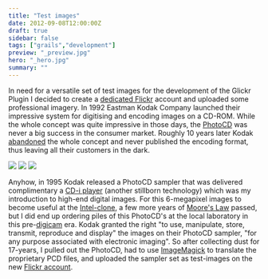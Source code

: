 ```yaml
---
title: "Test images"
date: 2012-09-08T12:00:00Z
draft: true
sidebar: false
tags: ["grails","development"]
preview: "_preview.jpg"
hero: "_hero.jpg"
summary: ""
---
```


In need for a versatile set of test images for the development of the Glickr Plugin I decided to create a [dedicated Flickr](http://www.flickr.com/photos/glickr/) account and uploaded some professional imagery. 
In 1992 Eastman Kodak Company launched their impressive system for digitising and encoding images on a CD-ROM. While the whole concept was quite impressive in those days, the [PhotoCD](http://en.wikipedia.org/wiki/PhotoCD) was never a big success in the consumer market. Roughly 10 years later Kodak [abandoned](http://www.kodak.com/global/en/service/professional/products/ekn017045.jhtml?CID=go&idhbx=photocd) the whole concept and never published the encoding format, thus leaving all their customers in the dark. 

![](sampler-001.jpg)
![](sampler-002.jpg)
![](sampler-003.jpg)

Anyhow, in 1995 Kodak released a PhotoCD sampler that was delivered complimentary a [CD-i player](http://en.wikipedia.org/wiki/CD-i) (another stillborn technology) which was my introduction to high-end digital images. For this 6-megapixel images to become useful at the [Intel-clone](http://en.wikipedia.org/wiki/Intel_80486), a few more years of [Moore's Law](http://en.wikipedia.org/wiki/Moore%27s_law) passed, but I did end up ordering piles of this PhotoCD's at the local laboratory in this pre-[digicam](http://www.steves-digicams.com/pro90is.html) era. 
Kodak granted the right "to use, manipulate, store, transmit, reproduce and display" the images on their PhotoCD sampler, "for any purpose associated with electronic imaging". So after collecting dust for 17-years, I pulled out the PhotoCD, had to use [ImageMagick](http://www.imagemagick.org/script/index.php) to translate the proprietary PCD files, and uploaded the sampler set as test-images on the new [Flickr account](http://www.flickr.com/photos/glickr/).